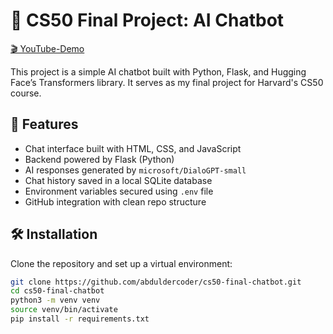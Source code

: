 # 🤖 CS50 Final Project: AI Chatbot
[🎬 YouTube-Demo](https://youtu.be/OXY3JGi0H7Q)


This project is a simple AI chatbot built with Python, Flask, and Hugging Face’s Transformers library. It serves as my final project for Harvard's CS50 course.

## 🚀 Features

- Chat interface built with HTML, CSS, and JavaScript
- Backend powered by Flask (Python)
- AI responses generated by `microsoft/DialoGPT-small`
- Chat history saved in a local SQLite database
- Environment variables secured using `.env` file
- GitHub integration with clean repo structure

## 🛠 Installation

Clone the repository and set up a virtual environment:

```bash
git clone https://github.com/abduldercoder/cs50-final-chatbot.git
cd cs50-final-chatbot
python3 -m venv venv
source venv/bin/activate
pip install -r requirements.txt
